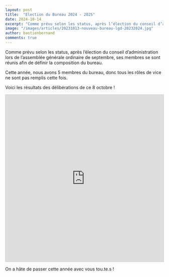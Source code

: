 ```yaml
---
layout: post
title:  "Election du Bureau 2024 - 2025"
date: 2024-10-14
excerpt: "Comme prévu selon les status, après l’élection du conseil d’administration lors de l’assemblée générale ordinaire de septembre, ses membres se sont réunis afin de..."
image: "/images/articles/20231013-nouveau-bureau-lgd-20232024.jpg"
author: bastienbernand
comments: true
---
```


Comme prévu selon les status, après l’élection du conseil d’administration lors de l’assemblée générale ordinaire de septembre, ses membres se sont réunis afin de définir la composition du bureau.

Cette année, nous avons 5 membres du bureau, donc tous les rôles de vice ne sont pas remplis cette fois.

Voici les résultats des délibérations de ce 8 octobre !


<iframe class="airtable-embed" src="https://airtable.com/embed/appQJmtVY0b5DptEW/shrbz8FwCzFkNIpPn?viewControls=on" frameborder="0" onmousewheel="" width="100%" height="533" style="background: transparent; border: 1px solid #ccc;"></iframe>

On a hâte de passer cette année avec vous tou.te.s !
